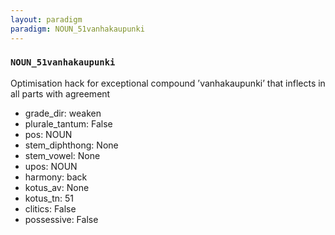 ```yaml
---
layout: paradigm
paradigm: NOUN_51vanhakaupunki
---
```

### ` NOUN_51vanhakaupunki `

Optimisation hack for exceptional compound ’vanhakaupunki’ that inflects in all parts with agreement
* grade_dir: weaken
* plurale_tantum: False
* pos: NOUN
* stem_diphthong: None
* stem_vowel: None
* upos: NOUN
* harmony: back
* kotus_av: None
* kotus_tn: 51
* clitics: False
* possessive: False
